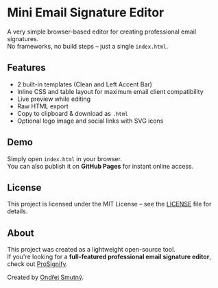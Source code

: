 # Mini Email Signature Editor

A very simple browser-based editor for creating professional email signatures.  
No frameworks, no build steps – just a single `index.html`.

## Features
- 2 built-in templates (Clean and Left Accent Bar)
- Inline CSS and table layout for maximum email client compatibility
- Live preview while editing
- Raw HTML export
- Copy to clipboard & download as `.html`
- Optional logo image and social links with SVG icons

## Demo
Simply open `index.html` in your browser.  
You can also publish it on **GitHub Pages** for instant online access.

## License
This project is licensed under the MIT License – see the [LICENSE](./LICENSE) file for details.

## About
This project was created as a lightweight open-source tool.  
If you're looking for a **full-featured professional email signature editor**, check out [ProSignify](https://www.prosignify.com).  

Created by [Ondřej Smutný](https://www.ondrejsmutny.com).

